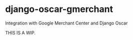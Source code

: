 django-oscar-gmerchant
======================

Integration with Google Merchant Center and Django Oscar

THIS IS A WIP.
